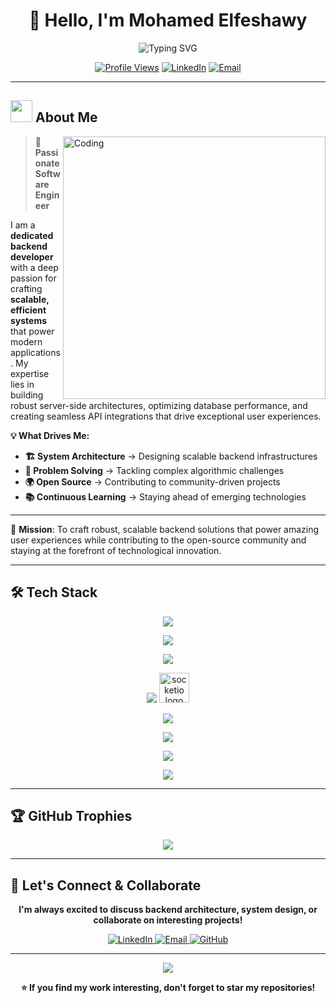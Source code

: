 <div align="center">

# 👋 Hello, I'm Mohamed Elfeshawy

<img src="https://readme-typing-svg.herokuapp.com?font=Fira+Code&size=22&duration=3000&pause=1000&color=2196F3&center=true&vCenter=true&width=500&lines=Software+Engineer;Problem+Solver;Open+Source+Enthusiast;Continuous+Learner" alt="Typing SVG" />

[![Profile Views](https://komarev.com/ghpvc/?username=elfeshawy17&color=2196F3&style=for-the-badge&label=Profile+Views)](https://github.com/elfeshawy17)
[![LinkedIn](https://img.shields.io/badge/-Mohamed%20Elfeshawy-0077B5?style=for-the-badge&logo=LinkedIn&logoColor=white&labelColor=0077B5)](https://www.linkedin.com/in/mohamed-elfeshawy-9066b11b4)
[![Email](https://img.shields.io/badge/-elfeshawy2001@gmail.com-D14836?style=for-the-badge&logo=Gmail&logoColor=white&labelColor=D14836)](mailto:elfeshawy2001@gmail.com)

</div>

---

## <img src="https://media.giphy.com/media/iY8CRBdQXODJSCERIr/giphy.gif" width="35"> About Me

<img align="right" alt="Coding" width="420" src="https://media.giphy.com/media/qgQUggAC3Pfv687qPC/giphy.gif">

<div align="left">

> **🚀 Passionate Software Engineer**

I am a **dedicated backend developer** with a deep passion for crafting **scalable, efficient systems** that power modern applications. My expertise lies in building robust server-side architectures, optimizing database performance, and creating seamless API integrations that drive exceptional user experiences.

**💡 What Drives Me:**
- **🏗️ System Architecture** → Designing scalable backend infrastructures
- **🧩 Problem Solving** → Tackling complex algorithmic challenges  
- **🌍 Open Source** → Contributing to community-driven projects
- **📚 Continuous Learning** → Staying ahead of emerging technologies

---

</div>

🎯 **Mission**: To craft robust, scalable backend solutions that power amazing user experiences while contributing to the open-source community and staying at the forefront of technological innovation.

---

## 🛠️ Tech Stack

<div align="center">

<img src="https://capsule-render.vercel.app/api?type=rounded&color=gradient&customColorList=12,14,16,18,20&height=35&section=header&text=Programming%20Languages&fontSize=14&fontColor=fff" />
<p>
    <img src="https://skillicons.dev/icons?i=java,python,cpp,javascript,typescript&perline=5" />
</p>

<img src="https://capsule-render.vercel.app/api?type=rounded&color=gradient&customColorList=6,8,10,12,14&height=35&section=header&text=Backend%20Technologies&fontSize=14&fontColor=fff" />
<p>
    <img src="https://skillicons.dev/icons?i=spring,nodejs,express,graphql&perline=4" />
    <img src="https://cdn.jsdelivr.net/gh/devicons/devicon/icons/socketio/socketio-original.svg" height="48" alt="socketio logo" />
</p>

<img src="https://capsule-render.vercel.app/api?type=rounded&color=gradient&customColorList=22,24,26,28,30&height=35&section=header&text=Databases&fontSize=14&fontColor=fff" />
<p>
    <img src="https://skillicons.dev/icons?i=postgresql,mysql,mongodb&perline=3" />
</p>

<img src="https://capsule-render.vercel.app/api?type=rounded&color=gradient&customColorList=2,4,6,8,10&height=35&section=header&text=Development%20Tools&fontSize=14&fontColor=fff" />
<p>
    <img src="https://skillicons.dev/icons?i=git,github,postman&perline=3" />
</p>

</div>
</div>

---

## 🏆 GitHub Trophies

<div align="center">
    <img src="https://github-profile-trophy.vercel.app/?username=elfeshawy17&theme=tokyonight&no-frame=true&no-bg=false&margin-w=4&row=1" />
</div>

---

## 🤝 Let's Connect & Collaborate

<div align="center">

**I'm always excited to discuss backend architecture, system design, or collaborate on interesting projects!**

<p>
    <a href="https://www.linkedin.com/in/mohamed-elfeshawy-9066b11b4" target="_blank">
        <img src="https://img.shields.io/badge/LinkedIn-0077B5?style=for-the-badge&logo=linkedin&logoColor=white" alt="LinkedIn"/>
    </a>
    <a href="mailto:elfeshawy2001@gmail.com" target="_blank">
        <img src="https://img.shields.io/badge/Gmail-D14836?style=for-the-badge&logo=gmail&logoColor=white" alt="Email"/>
    </a>
    <a href="https://github.com/elfeshawy17" target="_blank">
        <img src="https://img.shields.io/badge/GitHub-181717?style=for-the-badge&logo=github&logoColor=white" alt="GitHub"/>
    </a>
</p>

---

<div align="center">
    <img src="https://capsule-render.vercel.app/api?type=waving&color=2196F3&height=100&section=footer" />
</div>

**⭐ If you find my work interesting, don't forget to star my repositories!**

</div>
